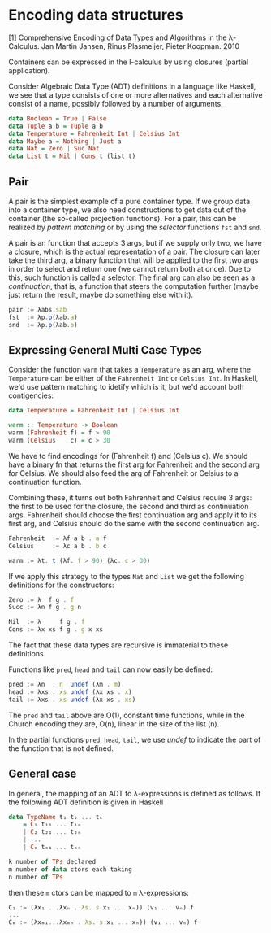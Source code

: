 # Encoding data structures

[1] Comprehensive Encoding of Data Types and Algorithms in the λ-Calculus. Jan Martin Jansen, Rinus Plasmeijer, Pieter Koopman. 2010

Containers can be expressed in the l-calculus by using closures (partial application).

Consider Algebraic Data Type (ADT) definitions in a language like Haskell, we see that a type consists of one or more alternatives and each alternative consist of a name, possibly followed by a number of arguments.

```hs
data Boolean = True | False
data Tuple a b = Tuple a b
data Temperature = Fahrenheit Int | Celsius Int
data Maybe a = Nothing | Just a
data Nat = Zero | Suc Nat
data List t = Nil | Cons t (list t)
```

## Pair

A pair is the simplest example of a pure container type. If we group data into a container type, we also need constructions to get data out of the container (the so-called projection functions). For a pair, this can be realized by *pattern matching* or by using the *selector* functions `fst` and `snd`.

A pair is an function that accepts 3 args, but if we supply only two, we have a closure, which is the actual representation of a pair. The closure can later take the third arg, a binary function that will be applied to the first two args in order to select and return one (we cannot return both at once). Due to this, such function is called a selector. The final arg can also be seen as a *continuation*, that is, a function that steers the computation further (maybe just return the result, maybe do something else with it).

```js λc
pair := λabs.sab
fst  := λp.p(λab.a)
snd  := λp.p(λab.b)
```

## Expressing General Multi Case Types

Consider the function `warm` that takes a `Temperature` as an arg, where the `Temperature` can be either of the `Fahrenheit Int` or `Celsius Int`. In Haskell, we'd use pattern matching to idetify which is it, but we'd account both contigencies:

```hs
data Temperature = Fahrenheit Int | Celsius Int

warm :: Temperature -> Boolean
warm (Fahrenheit f) = f > 90
warm (Celsius    c) = c > 30
```

We have to find encodings for (Fahrenheit f) and (Celsius c). We should have a binary fn that returns the first arg for Fahrenheit and the second arg for Celsius. We should also feed the arg of Fahrenheit or Celsius to a continuation function.

Combining these, it turns out both Fahrenheit and Celsius require 3 args: the first to be used for the closure, the second and third as continuation args. Fahrenheit should choose the first continuation arg and apply it to its first arg, and Celsius should do the same with the second continuation arg.

```js λc
Fahrenheit  := λf a b . a f
Celsius     := λc a b . b c

warm := λt. t (λf. f > 90) (λc. c > 30)
```

If we apply this strategy to the types `Nat` and `List` we get the following definitions for the constructors:

```js λc
Zero := λ  f g . f
Succ := λn f g . g n

Nil  := λ     f g . f
Cons := λx xs f g . g x xs
```

The fact that these data types are recursive is immaterial to these definitions.

Functions like `pred`, `head` and `tail` can now easily be defined:

```js λc
pred := λn  . n  undef (λm . m)
head := λxs . xs undef (λx xs . x)
tail := λxs . xs undef (λx xs . xs)
```

The `pred` and `tail` above are O(1), constant time functions, while in the Church encoding they are, O(n), linear in the size of the list (n).

In the partial functions `pred`, `head`, `tail`, we use *undef* to indicate the part of the function that is not defined.


## General case

In general, the mapping of an ADT to λ-expressions is defined as follows. 
If the following ADT definition is given in Haskell

```hs
data TypeName t₁ t₂ ... tₖ
    = C₁ t₁₁ ... t₁ₙ
    | C₂ t₂₁ ... t₂ₙ
    | ...
    | Cₘ tₘ₁ ... tₘₙ

k number of TPs declared
m number of data ctors each taking
n number of TPs
```

then these `m` ctors can be mapped to `m` λ-expressions:

```js λc
C₁ := (λx₁ ...λxₙ . λs. s x₁ ... xₙ)) (v₁ ... vₙ) f
...
Cₘ := (λxₘ₁...λxₘₙ . λs. s x₁ ... xₙ)) (v₁ ... vₙ) f
```
